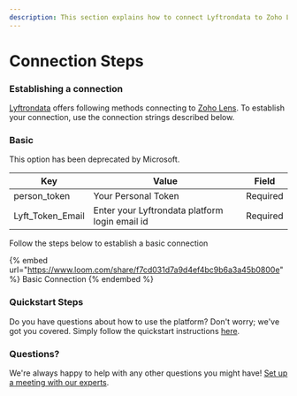 ```yaml
---
description: This section explains how to connect Lyftrondata to Zoho Lens.
---
```


# Connection Steps

### Establishing a connection

[Lyftrondata](https://www.lyftrondata.com) offers following methods connecting to [Zoho Lens](https://www.lyftrondata.com/integration/commerce-analytics/zoho-lens/). To establish your connection, use the connection strings described below.

### Basic

This option has been deprecated by Microsoft.

| Key                | Value                                          | Field    |
| ------------------ | ---------------------------------------------- | -------- |
| person\_token      | Your Personal Token                            | Required |
| Lyft\_Token\_Email | Enter your Lyftrondata platform login email id | Required |

Follow the steps below to establish a basic connection

{% embed url="https://www.loom.com/share/f7cd031d7a9d4ef4bc9b6a3a45b0800e" %}
Basic Connection
{% endembed %}

### Quickstart Steps

Do you have questions about how to use the platform? Don't worry; we've got you covered. Simply follow the quickstart instructions [here](README.md).

### Questions? <a href="#questions" id="questions"></a>

We're always happy to help with any other questions you might have! [Set up a meeting with our experts](https://www.lyftrondata.com/book-a-meeting/).
